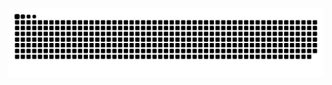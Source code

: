 

![Snake animation](https://raw.githubusercontent.com/yumzi114/yumzi114/output/github-contribution-grid-snake-dark.svg)
